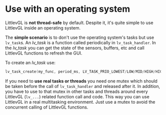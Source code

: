 # Use with an operating system

LittlevGL is **not thread-safe** by default. Despite it, it's quite simple to use LittlevGL inside an operating system. 

The **simple scenario** is to don't use the operating system's tasks but use `lv_task`s. An *lv_task* is a function called periodically in `lv_task_handler`. 
In the *lv_task* you can get the state of the sensors, buffers, etc and call LittlevGL functions to refresh the GUI. 

To create an *lv_task* use: 
```c
lv_task_create(my_func, period_ms, LV_TASK_PRIO_LOWEST/LOW/MID/HIGH/HIGHEST, custom_ptr)
```

If you need to **use real tasks or threads** you need one mutex which should be taken before the call of `lv_task_handler` and released after it. 
In addition, you have to use to that mutex in other tasks and threads around every LittlevGL (`lv_...`) related function call and code. 
This way you can use LittlevGL in a real multitasking environment. Just use a mutex to avoid the concurrent calling of LittlevGL functions.
